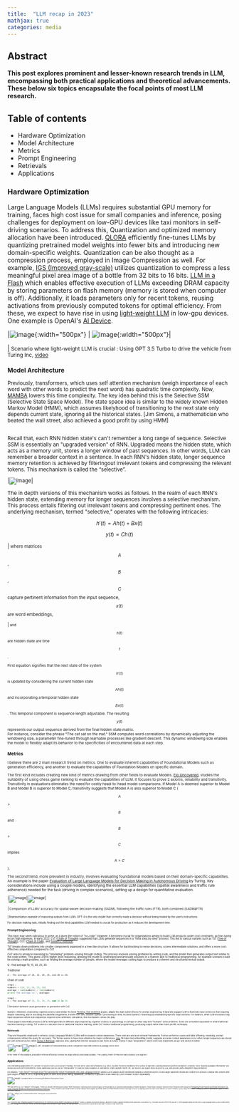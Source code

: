 ```yaml
---
title:  "LLM recap in 2023"
mathjax: true
categories: media
---
```


## Abstract 
**This post explores prominent and lesser-known research trends in LLM, encompassing both practical applications and theoretical advancements. These below six topics encapsulate the focal points of most LLM research.**

## Table of contents 
* Hardware Optimization 
* Model Architecture
* Metrics 
* Prompt Engineering
* Retrievals
* Applications 

### Hardware Optimization 
Large Language Models (LLMs) requires substantial GPU memory for training, faces high cost issue for small companies and inference, posing challenges for deployment on low-GPU devices like taxi monitors in self-driving scenarios. To address this, Quantization and optimized memory allocation have been introduced. [QLORA](https://arxiv.org/abs/2305.14314)
 efficiently fine-tunes LLMs by quantizing pretrained model weights into fewer bits and introducing new domain-specific weights. Quantization can be also thought as a compression process, employed in Image Compression as well. For example, [IGS (Improved gray-scale)](https://inst.eecs.berkeley.edu/~ee225b/sp14/homework/IGS.pdf) utilizes quantization to compress a less meaningful pixel area image of a bottle from 32 bits to 16 bits.
[LLM in a Flash](https://arxiv.org/abs/2312.11514) which enables effective execution of LLMs exceeding DRAM capacity by storing parameters on flash memory (memory is stored when computer is off). Additionally, it loads parameters only for recent tokens, reusing activations from previously computed tokens for optimal efficiency. From these, we expect to have rise in using [light-weight LLM](https://hanlab.mit.edu/blog/tinychat) in low-gpu devices. One example is OpenAI's [AI Device](https://www.bloomberg.com/news/articles/2023-12-26/apple-iphone-design-head-tang-tan-to-work-with-jony-ive-sam-altman-on-ai-tech).


|![image](https://github.com/KokiYamanaka/kokiyamanaka.github.io/assets/107101940/59cd8197-4415-42a2-8efa-b94e8e272120){:width="500px"} | ![image](https://github.com/KokiYamanaka/kokiyamanaka.github.io/assets/107101940/00b2177c-8a3d-4649-b75c-210c96885de1){:width="500px"}|

|<small>
Scenario where light-weight LLM is crucial : Using GPT 3.5 Turbo to drive the vehicle from Turing Inc,  [video](https://www.youtube.com/watch?v=B7iBtwQflIE) 


### Model Architecture
Previously, transformers, which uses self attention mechanism (weigh importance of each word with other words to predict the next word) has quadratic time complexity. Now, [MAMBA](https://arxiv.org/abs/2312.00752) lowers this time complexity. The key idea behind this is the Selective SSM (Selective State Space Model). The state space idea is similar to the widely known Hidden Markov Model (HMM), which assumes likelyhood of transitioning to the next state only depends current state, ignoring all the historical states. [Jim Simons, a mathematician who beated the wall street, also achieved a good profit by using HMM]

<br>
Recall that, each RNN hidden state's can't remember a long range of sequence. Selective SSM is essentially an "upgraded version" of RNN. Upgraded means the hidden state, which acts as a memory unit, stores a longer window of past sequences. In other words, LLM can remember a broader context in a sentence. In each RNN's hidden state, longer sequence memory retention is achieved by filteringout irrelevant tokens and compressing the relevant tokens.
This mechanism is called the “selective”.

|![image](https://github.com/KokiYamanaka/kokiyamanaka.github.io/assets/107101940/83ce145b-5543-4056-8657-d28f02e612ed)|

The in depth versions of this mechanism works as follows. 
In the realm of each RNN's hidden state, extending memory for longer sequences involves a selective mechanism. This process entails filtering out irrelevant tokens and compressing pertinent ones. The underlying mechanism, termed "selective," operates with the following intricacies: 

$$ h'(t) = Ah(t) + Bx(t)  $$ 

$$ y(t) = Ch(t)  $$

|<small>
where matrices $$A$$, $$B$$, $$C$$ capture pertinent information from the input sequence, $$x(t)$$ are word embeddings, 

|<small>
and $$h(t)$$ are hidden state are time $$t$$. 

First equation signifies that the next state of the system $$ h'(t) $$ is updated by considering the current hidden state $$Ah(t)$$ and incorporating a temporal hidden state $$ Bx(t) $$. This temporal component is sequence length adjustable. The resulting $$y(t)$$ represents our output sequence derived from the final hidden state matrix.
<br>
For instance, consider the phrase "The cat sat on the mat." SSM computes word correlations by dynamically adjusting the windowing size, a parameter fine-tuned through learnable processes like gradient descent. This dynamic windowing size enables the model to flexibly adapt its behavior to the specificities of encountered data at each step.

### Metrics 
I believe there are 2 main research trend on metrics. One to evaluate inherent capabilities of Foundational Models such as generation efficiency, and another to evaluate the capabilites of Foundation Models on specific domain. 

The first kind includes creating new kind of metrics drawing from other fields to evaluate Models. [Elo Uncovered](https://arxiv.org/abs/2311.17295), studies the suitability of using chess game ranking to evaluate the capabilities of LLM. It focuses to prove 2 axioms, reliability and transitivity. 
Transitivity in evaluations eliminates the need for costly head-to-head model comparisons. If Model A is deemed superior to Model B and Model B is superior to Model C, transitivity suggests that Model A is also superior to Model C ($$A$$ > $$B$$ and $$B$$ > $$C$$ implies $$A > C$$). 

The second trend, more prevalent in industry, involves evaluating foundational models based on their domain-specific capabilities. An example is the paper [Evaluation of Large Language Models for Decision Making in Autonomous Driving](https://arxiv.org/abs/2312.06351) by Turing. Key considerations include using a couple models, identifying the essential LLM capabilities (spatial awareness and traffic rule adherence) needed for the task (driving in complex scenarios), setting up a design for quantitative evaluation. 
 

|![image](https://github.com/KokiYamanaka/kokiyamanaka.github.io/assets/107101940/0e39b0ba-1147-4837-be1f-86cde9e73b39)|![image](https://github.com/KokiYamanaka/kokiyamanaka.github.io/assets/107101940/9b7825b3-8cb5-44b5-8654-f4480f095b50)|

|<small>
Comparison of LLMs’ accuracy for spatial-aware decision-making (SADM), following the
traffic rules (FTR), both combined (SADM&FTR)

|<small>
Representative example of reasoning outputs from LLMs. GPT-4 is the only model that
correctly made a decision without being misled by the user’s instructions.
 
For decision making task, initially finding out the kind capabitilies LLM needed is crucial for production as it reduces the development time.  

### Prompt Engineering 		
This topic may seem ridiculous to some, as it gives the notion of "no-code." However, it becomes crucial for organizations aiming to build LLM-products under cost constraints, as fine-tuning incurs high expenses. In early 2022, CoT ([Chain of Thought](https://arxiv.org/abs/2201.11903)) suggested that LLMs generate sequences in a "think step-by-step" process. This led to various variants such as ToT ([Tree of Thought](https://arxiv.org/abs/2305.10601)), CoC ([Chain of Code](https://arxiv.org/abs/2312.04474)), and [System 2 Attention](https://arxiv.org/abs/2312.04474). 

ToT breaks down problems into smaller components organized in a tree-like structure. It allows for backtracking to revise decisions, scores intermediate solutions, and offers a more cost-effective computation compared to CoT.

CoC  aims to enhance reasoning by "emulating" problem-solving through coding. The process involves solving problems by writing code, and the model then generates output text similar to the code written. This gives LLM to higher-level reasoning, allowing the model to understand and articulate solutions in a manner akin to traditional programming. An example scenario could be solving a math problem, such as finding the average number of people, where the model leverages coding logic to produce a coherent and structured textual output.

Q : find average 10, 15, 20, 25, 30

Traditional 
```
A : The average of 10, 15, 20, 25, and 30 is 20.
```

Chain of code
```python
step1 : 
numbers = [10, 15, 20, 25, 30]
average = sum(numbers) / len(numbers)
print("The average is:", average)
    
step2 : 
A : The average of 10, 15, 20, 25, and 30 is 20.
```
|<small>
Simulation between usual genearation vs generation with CoC

System 2 Attention, inspired by cognitive science and similar the book [Thinking, Fast and Slow](https://www.amazon.ca/Thinking-Fast-Slow-Daniel-Kahneman/dp/0374533555) argues, adapts the dual-system theory for prompt engineering. It basically suggest LLM to illuminate input sentences that requiring deeper reasoning, and re-encoding the identified segnments. It shifts from fast, intuitive System 1 processing to slow, focused System 2 reasoning by emphasizing specific input sections. For instance, when LLM encouters long input sequences where sub-sequences requires some arithmetic calculation, this mechanism comes into play. 


These papers essentially propose LLM to think/generate in different ways inspired by cognitive science or psychology or perhaps in other way how "humans" solve problems. Some are somewhat equivalent to what traditional machine learning is doing. ToT is akin to a decision tree in traditional machine learning, while CoT mimics traditional programming, producing output rather than rules (an ML technique). 

 
### Retrievals
They are frequently employed to enhance Large Language Models (LLMs) with increased context awareness. There exist pre and post retrieval frameworks. Former performs a query and latter (filtering, reranking, prompt compression) refines the query for accuracy. The former seems to have more attention by major conferences. [Jina](https://arxiv.org/abs/2307.11224), 8k token text embedding model, suggests accurate context awareness occur when longer sequences are stored per unit retrieval vector, while [Dense X Retrieval](https://arxiv.org/abs/2312.06648), opposes Jina, saying that shorter sequences are more accurate. Dense X says "proposition" (short and clear statement) as per unit vector is better. 

|![image](https://github.com/KokiYamanaka/kokiyamanaka.github.io/assets/107101940/b9b99e86-98cf-4687-8b2a-b94aebd56ddd)|![image](https://github.com/KokiYamanaka/kokiyamanaka.github.io/assets/107101940/a0f0b605-276d-4a74-9459-c9fc937f7a7b)|
|<small> Left : Simulation of DenseXRetrieval and its comparison result with sentence & passage vector store



In the Tower of Pisa example, proposition retrieval efficiently conveys the angle without unnecessary details: "The Leaning Tower of Pisa now leans at about 3.99 degrees."




## Applications 
One interesting applications of LLM that I've seen is how LLM is used in Trading. Till now, we've used stock features (e.g. price, volume) follow by traditional Time Series or Machine Learning models to perform prediction. However, more "publicly available information" are needed as sources for predictions. These additional sources can be "textual data". It could be news headlines or summaries, crypto analytic report, etc. We need to use ingest these sources to LLM, and provide useful insights to make prediction. 

For instance, "[Can ChatGPT Forecast Stock Price Movements? Return Predictability and Large Language Models](https://arxiv.org/abs/2304.07619)" utilized LLM to analyze public sentiments towards a certain stock price. It uses larger parameter models like ChatGPT4 to produce a sharpe ratio (returns with good degree of risks) of 3.8 (>3 is generally good) on some stock prices. Rating, explaination, confidence of generation is also asked by LLM to measure model's explanability. 

![image](https://github.com/KokiYamanaka/kokiyamanaka.github.io/assets/107101940/3c9f9e48-17ab-4ec8-8511-ac01e4cf8047)|
<small> 
Cumulative Returns of Investing $1 (Without Transaction Costs)

The task left for us is to "deepen" LLM insights. The focus should extend beyond surface-level information, exploring more profound layers of textual data for a nuanced understanding of market dynamics. Some Quant research institution from China has been doing this"[Integrating Stock Features and Global Information via Large Language Models for Enhanced Stock Return Prediction](https://arxiv.org/abs/2310.05627)". They created Local-Global model to extract deeper level insights and SCRL (Self-Correlated Reinforcement Learning) to focus on aligning news text with stock features on same semantic space. Align here means creating a common quantitatitve space for better sentiment analysis.

![image](https://github.com/KokiYamanaka/kokiyamanaka.github.io/assets/107101940/b8e8ff7e-2e8d-44ae-ba68-f0e6490dbfcd)
|<small>
Self-Correlated Reinforcement Learning with Local Global Model

Also, "[NuScenes-MQA: Integrated Evaluation of Captions and QA for Autonomous Driving Datasets using Markup Annotations](https://arxiv.org/abs/2312.06352)", creates QA datasets enclosed with markups. Markups for instance, highlight important objects captured by a car camera (e.g., "How many <obj> cars </obj> are in <cam>front</cam> of the ego car?"). These highlighted details are then sent to Large Language Models (LLMs) to make driving decisions. Although it's not the most effective, but we may use apply these technique in Quant Trading. One may take Bitcoin news represented in jpg format as input data to construct or train visual model. 
